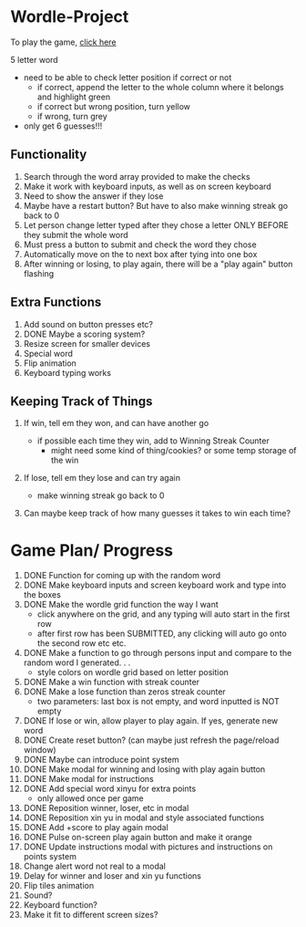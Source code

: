 # Wordle-Project
To play the game, [click here](https://xyzhengg.github.io/Wordle-Project/)

5 letter word
- need to be able to check letter position if correct or not
    - if correct, append the letter to the whole column where it belongs and highlight green
    - if correct but wrong position, turn yellow
    - if wrong, turn grey
- only get 6 guesses!!!

## Functionality
1. Search through the word array provided to make the checks
2. Make it work with keyboard inputs, as well as on screen keyboard
8. Need to show the answer if they lose
3. Maybe have a restart button? But have to also make winning streak go back to 0
4. Let person change letter typed after they chose a letter ONLY BEFORE they submit the whole word
5. Must press a button to submit and check the word they chose
6. Automatically move on the to next box after tying into one box
7. After winning or losing, to play again, there will be a "play again" button flashing

## Extra Functions
1. Add sound on button presses etc?
2. DONE Maybe a scoring system?
3. Resize screen for smaller devices
4. Special word
5. Flip animation
6. Keyboard typing works

## Keeping Track of Things
1. If win, tell em they won, and can have another go
    - if possible each time they win, add to Winning Streak Counter
        - might need some kind of thing/cookies? or some temp storage of the win

2. If lose, tell em they lose and can try again
    - make winning streak go back to 0

3. Can maybe keep track of how many guesses it takes to win each time?

# Game Plan/ Progress
1. DONE Function for coming up with the random word
2. DONE Make keyboard inputs and screen keyboard work and type into the boxes
3. DONE Make the wordle grid function the way I want
    - click anywhere on the grid, and any typing will auto start in the first row
    - after first row has been SUBMITTED, any clicking will auto go onto the second row etc etc.
4. DONE Make a function to go through persons input and compare to the random word I generated. . . 
    - style colors on wordle grid based on letter position
5. DONE Make a win function with streak counter
6. DONE Make a lose function than zeros streak counter
    - two parameters: last box is not empty, and word inputted is NOT empty
7. DONE If lose or win, allow player to play again. If yes, generate new word
8. DONE Create reset button? (can maybe just refresh the page/reload window)
9. DONE Maybe can introduce point system
10. DONE Make modal for winning and losing with play again button
11. DONE Make modal for instructions
12. DONE Add special word xinyu for extra points
    - only allowed once per game
13. DONE Reposition winner, loser, etc in modal
14. DONE Reposition xin yu in modal and style associated functions
14. DONE Add +score to play again modal
14. DONE Pulse on-screen play again button and make it orange
15. DONE Update instructions modal with pictures and instructions on points system
16. Change alert word not real to a modal
14. Delay for winner and loser and xin yu functions
14. Flip tiles animation
15. Sound?
16. Keyboard function?
17. Make it fit to different screen sizes?
